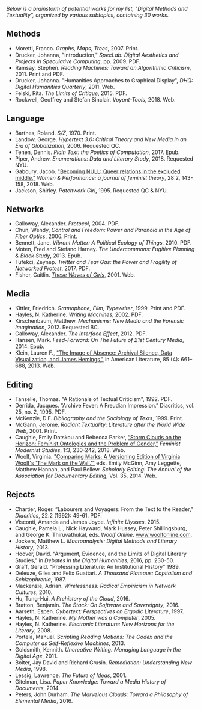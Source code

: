 *Below is a brainstorm of potential works for my list, "Digital Methods and Textuality", organized by various subtopics, containing 30 works.*

## Methods
* Moretti, Franco. *Graphs, Maps, Trees*, 2007. Print.
* Drucker, Johanna, "Introduction," *SpecLab: Digital Aesthetics and Projects in Speculative Computing*, pp. 2009. PDF.
* Ramsay, Stephen. *Reading Machines: Toward an Algorithmic Criticism*, 2011. Print and PDF.
* Drucker, Johanna. "Humanities Approaches to Graphical Display", *DHQ: Digital Humanities Quarterly*, 2011. Web. 
* Felski, Rita. *The Limits of Critique*, 2015. PDF.
* Rockwell, Geoffrey and Stefan Sinclair. *Voyant-Tools*, 2018. Web.

## Language
* Barthes, Roland. *S/Z*, 1970. Print.
* Landow, George. *Hypertext 3.0: Critical Theory and New Media in an Era of Globalization*, 2006. Requested QC.
* Tenen, Dennis. *Plain Text: the Poetics of Computation*, 2017. Epub.
* Piper, Andrew. *Enumerations: Data and Literary Study*, 2018. Requested NYU.
* Gaboury, Jacob. ["Becoming NULL: Queer relations in the excluded middle,"](https://www.tandfonline.com/doi/abs/10.1080/0740770X.2018.1473986) *Women & Performance: a journal of feminist theory*, 28:2, 143-158, 2018. Web.
* Jackson, Shirley. *Patchwork Girl*, 1995. Requested QC & NYU.

## Networks
* Galloway, Alexander. *Protocol*, 2004. PDF.
* Chun, Wendy, *Control and Freedom: Power and Paranoia in the Age of Fiber Optics*, 2006. Print.
* Bennett, Jane. *Vibrant Matter: A Political Ecology of Things*, 2010. PDF.
* Moten, Fred and Stefano Harney. *The Undercommons: Fugitive Planning & Black Study*, 2013. Epub.
* Tufekci, Zeynep. *Twitter and Tear Gas: the Power and Fragility of Networked Protest*, 2017. PDF.
* Fisher, Caitlin. [*These Waves of Girls*](https://www.yorku.ca/caitlin/waves/navigate.html), 2001. Web.

## Media
* Kittler, Friedrich. *Gramophone, Film, Typewriter*, 1999. Print and PDF.
* Hayles, N. Katherine. *Writing Machines*, 2002. PDF.
* Kirschenbaum, Matthew. *Mechanisms: New Media and the Forensic Imagination*, 2012. Requested BC.
* Galloway, Alexander. *The Interface Effect*, 2012. PDF.
* Hansen, Mark. *Feed-Forward: On The Future of 21st Century Media*, 2014. Epub.
* Klein, Lauren F., ["The Image of Absence: Archival Silence, Data Visualization, and James Hemings,"](https://read.dukeupress.edu/american-literature/article-abstract/85/4/661/4953/The-Image-of-Absence-Archival-Silence-Data?redirectedFrom=fulltext) in American Literature, 85 (4): 661–688, 2013. Web.

## Editing
* Tanselle, Thomas. "A Rationale of Textual Criticism", 1992. PDF.
* Derrida, Jacques. “Archive Fever: A Freudian Impression.” Diacritics, vol. 25, no. 2, 1995. PDF.
* McKenzie, D.F. *Bibliography and the Sociology of Texts*, 1999. Print.
* McGann, Jerome. *Radiant Textuality: Literature after the World Wide Web*, 2001. Print.
* Caughie, Emily Datskou and Rebecca Parker, [“Storm Clouds on the Horizon: Feminist Ontologies and the Problem of Gender,”](https://www.tandfonline.com/doi/full/10.1080/24692921.2018.1505819?src=recsys) *Feminist Modernist Studies*, 1:3, 230-242, 2018. Web. 
* Woolf, Virginia. ["Comparing Marks: A Versioning Edition of Virginia Woolf's 'The Mark on the Wall.'"](http://scholarlyediting.org/2014/editions/intro.markonthewall.html) eds. Emily McGinn, Amy Leggette, Matthew Hannah, and Paul Bellew. *Scholarly Editing: The Annual of the Association for Documentary Editing*, Vol. 35, 2014. Web.

## Rejects
* Chartier, Roger. “Labourers and Voyagers: From the Text to the Reader,” *Diacritics*, 22.2 (1992): 49-61. PDF.
* Visconti, Amanda and James Joyce. *Infinite Ulysses*. 2015.
* Caughie, Pamela L., Nick Hayward, Mark Hussey, Peter Shillingsburg, and George K. 
Thiruvathukal, eds. *Woolf Online*. www.woolfonline.com.  
* Jockers, Matthew L. *Macroanalysis: Digital Methods and Literary History*, 2013.
* Hoover, David. “Argument, Evidence, and the Limits of Digital Literary Studies,” in *Debates in the Digital Humanities*, 2016, pp. 230-50.
* Graff, Gerald. "Professing Literature: An Institutional History" 1989.
* Deleuze, Giles and Felix Guattari. *A Thousand Plateaus: Capitalism and Schizophrenia*, 1987.
* Mackenzie, Adrian. *Wirelessness: Radical Empiricism in Network Cultures*, 2010.
* Hu, Tung-Hui. *A Prehistory of the Cloud*, 2016.
* Bratton, Benjamin. *The Stack: On Software and Sovereignty*, 2016.
* Aarseth, Espen. *Cybertext: Perspectives on Ergodic Literature*, 1997.
* Hayles, N. Katherine. *My Mother was a Computer*, 2005.
* Hayles, N. Katherine. *Electronic Literature: New Horizons for the Literary*, 2008.
* Portela, Manuel. *Scripting Reading Motions: The Codex and the Computer as Self-Reflexive Machines*, 2013. 
* Goldsmith, Kennith. *Uncreative Writing: Managing Language in the Digital Age*, 2011.
* Bolter, Jay David and Richard Grusin. *Remediation: Understanding New Media*, 1998.
* Lessig, Lawrence. *The Future of Ideas*, 2001.
* Gitelman, Lisa. *Paper Knowledge: Toward a Media History of Documents*, 2014.
* Peters, John Durham. *The Marvelous Clouds: Toward a Philosophy of Elemental Media*, 2016.